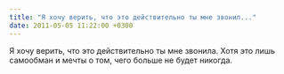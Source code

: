 ```yaml
---
title: "Я хочу верить, что это действительно ты мне звонил..."
date: 2011-05-05 11:22:00 +0300
---
```


Я хочу верить, что это действительно ты мне звонила. Хотя это лишь самообман и мечты о том, чего больше не будет никогда.

